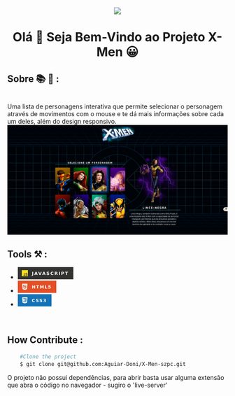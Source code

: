 <h1 align="center">
    <img src="../src/imagens/logo.svg">
    <p>Olá 👋 Seja Bem-Vindo ao Projeto X-Men 😀 </p>
</h1>

## Sobre 📚 🚀 :
</br>
Uma lista de personagens interativa que permite selecionar o personagem através de movimentos com o mouse e te dá mais informações sobre cada um deles, além do design responsivo.

<img src="./projecto-x-men.png">

</br>

## Tools ⚒ :
- ![JavaScript](image.png)
- ![HTML 5](image-1.png)
- ![CSS 3](image-2.png)
    
</br>

## How Contribute :

```bash
    #Clone the project
    $ git clone git@github.com:Aguiar-Doni/X-Men-szpc.git
```
O projeto não possui dependências, para abrir basta usar alguma extensão que abra o código no navegador - sugiro o 'live-server'
